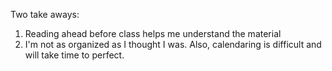 Two take aways:
  1. Reading ahead before class helps me understand the material
  2. I'm not as organized as I thought I was.  Also, calendaring is difficult and will take time to perfect. 
